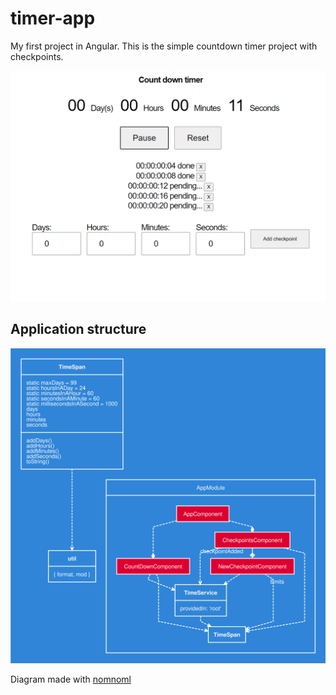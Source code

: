 # timer-app

My first project in Angular. This is the simple countdown timer project with checkpoints.

![Application screenshot](./img/screen.png)

## Application structure

![Angular application structure](./img/timer-app-diagram.svg)

Diagram made with [nomnoml](https://www.nomnoml.com/)
